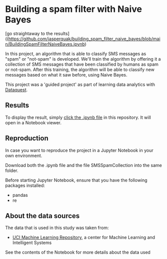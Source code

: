 # Building a spam filter with Naive Bayes

[go straightaway to the results]((https://github.com/jasperquak/building_spam_filter_naive_bayes/blob/main/BuildingSpamFilterNaiveBayes.ipynb)

In this project, an algorithm that is able to classify SMS messages as "spam" or "not-spam" is developed. We'll train the algorithm by offering it a collection of SMS messages that have been classified by humans as spam or not-spam. After this training, the algorithm will be able to classify new messages based on what it saw before, using Naive Bayes.

This project was a 'guided project' as part of learning data analytics with [Dataquest](https://www.dataquest.io).

## Results

To display the result, simply [click the .ipynb file](https://github.com/jasperquak/building_spam_filter_naive_bayes/blob/main/BuildingSpamFilterNaiveBayes.ipynb) in this repository. It will open in a Notebook viewer.

## Reproduction

In case you want to reproduce the project in a Jupyter Notebook in your own environment.

Download both the .ipynb file and the file SMSSpamCollection into the same folder.

Before starting Jupyter Notebook, ensure that you have the following packages installed:
* pandas
* re

## About the data sources

The data that is used in this study was taken from:
* [UCI Machine Learning Repository](https://archive.ics.uci.edu/ml/datasets/sms+spam+collection), a center for Machine Learning and Intelligent Systems

See the contents of the Notebook for more details about the data used

